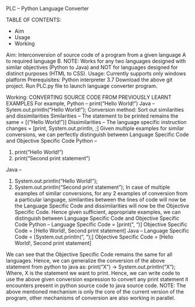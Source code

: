 PLC – Python Language Converter

TABLE OF CONTENTS:
  * Aim
  * Usage
  * Working

Aim: Interconversion of source code of a program from a given language A to required language B. 
NOTE: Works for any two languages designed with similar objectives (Python to Java) and NOT for languages designed for distinct purposes (HTML to CSS).
Usage:
  Currently supports only windows platform
  Prerequisites:
    Python interpreter 3.7
  Download the above git project.
  Run PLC.py file to launch language converter program.

Working: CONVERTING SOURCE CODE FROM PREVIOUSLY LEARNT EXAMPLES
For example,
Python – print(“Hello World!”)
Java      – Sytem.out.println(“Hello World!”);
Conversion method: Sort out similarities and dissimilarities
  Similarities – The statement to be printed remains the same = [(“Hello World!”)]
  Dissimilarities – The language specific instruction changes = [print, System.out.println, ;]
Given multiple examples for similar conversions, we can perfectly distinguish between Language Specific Code and Objective Specific Code
Python – 
1.  print(“Hello World!”) 
2.  print(“Second print statement”) 

Java – 
1.  System.out.println(“Hello World!”);
2.  System.out.println(“Second print statement”);
In case of multiple examples of similar conversions, for any 2 examples of conversion from a particular language, similarities between the lines of code will now be the Language Specific Code and dissimilarities will now be the Objective Specific Code.
Hence given sufficient, appropriate examples, we can distinguish between Language Specific Code and Objective Specific Code
  Python – Language Specific Code = [print(“, “)]
       Objective Specific Code = [Hello World!, Second print statement]
  Java     – Language Specific Code = [System.out.println(“, “);]
      Objective Specific Code = [Hello World!, Second print statement]

We can see that the Objective Specific Code remains the same for all languages.
Hence, we can generalize the conversion of the above statement from python to java as:
  print(“X”) -> System.out.println(“X”);
Where, X is the statement we want to print.
Hence, we can write code to use the above given conversion expression to convert any print statement it encounters present in python source code to java source code.
NOTE: The above mentioned mechanism is only the core of the current version of the program, other mechanisms of conversion are also working in parallel.


